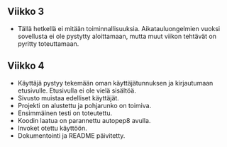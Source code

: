 ## Viikko 3
- Tällä hetkellä ei mitään toiminnallisuuksia. Aikatauluongelmien vuoksi sovellusta ei ole pystytty aloittamaan, mutta muut viikon tehtävät on pyritty toteuttamaan.

## Viikko 4
- Käyttäjä pystyy tekemään oman käyttäjätunnuksen ja kirjautumaan etusivulle. Etusivulla ei ole vielä sisältöä.
- Sivusto muistaa edelliset käyttäjät.
- Projekti on alustettu ja pohjarunko on toimiva.
- Ensimmäinen testi on toteutettu.
- Koodin laatua on parannettu autopep8 avulla.
- Invoket otettu käyttöön.
- Dokumentointi ja README päivitetty.
